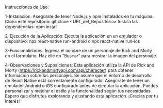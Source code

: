 Instrucciones de Uso:

1-Instalación:
    Asegúrate de tener Node.js y npm instalados en tu máquina.
    Clona este repositorio: git clone <URL_del_Repositorio>
    Instala las dependencias: npm install

2-Ejecución de la Aplicación:
    Ejecuta la aplicación en un emulador o dispositivo: npx react-native run-android o npx react-native run-ios

3-Funcionalidades:
    Ingresa el nombre de un personaje de Rick and Morty en el formulario. 
    Haz clic en "Buscar" para mostrar la imagen del personaje.

4-Observaciones y Suposiciones:
    Esta aplicación utiliza la API de Rick and Morty (https://rickandmortyapi.com/api/character) para obtener información sobre los personajes.
    Se asume que el entorno de desarrollo de React Native está correctamente configurado.
    Asegúrate de tener un emulador Android o iOS configurado antes de ejecutar la aplicación.
    Puedes personalizar y mejorar el estilo y la funcionalidad según tus necesidades.
    Espero que disfrutes explorando y ajustando esta aplicación. ¡Gracias por tu interés!
